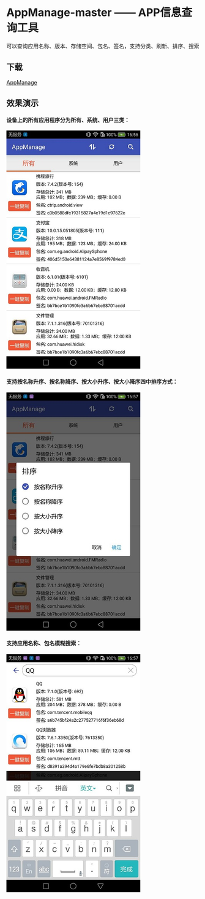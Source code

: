 # AppManage-master —— APP信息查询工具
可以查询应用名称、版本、存储空间、包名、签名，支持分类、刷新、排序、搜索

## 下载 ##

[AppManage](./AppManage-v3.0.apk)

## 效果演示 ##
#### 设备上的所有应用程序分为所有、系统、用户三类： ####
![](./screenshots/列表.jpg)

#### 支持按名称升序、按名称降序、按大小升序、按大小降序四中排序方式： ####
![](./screenshots/排序.jpg)

#### 支持应用名称、包名模糊搜索： ####
![](./screenshots/搜索.jpg)
